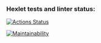 ### Hexlet tests and linter status:
[![Actions Status](https://github.com/AAPSamo/qa-auto-engineer-javascript-project-44/actions/workflows/hexlet-check.yml/badge.svg)](https://github.com/AAPSamo/qa-auto-engineer-javascript-project-44/actions)

[![Maintainability](https://api.codeclimate.com/v1/badges/8481664634b84b29d953/maintainability)](https://codeclimate.com/github/AAPSamo/qa-auto-engineer-javascript-project-44/maintainability)
